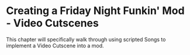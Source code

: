 # Creating a Friday Night Funkin' Mod - Video Cutscenes

This chapter will specifically walk through using scripted Songs to implement a Video Cutscene into a mod.
